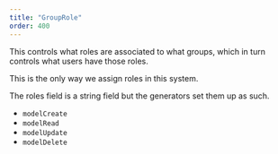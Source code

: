 ```yaml
---
title: "GroupRole"
order: 400
---
```

This controls what roles are associated to what groups, which in turn controls what users have those roles.

This is the only way we assign roles in this system.

The roles field is a string field but the generators set them up as such.

- `modelCreate`
- `modelRead`
- `modelUpdate`
- `modelDelete`